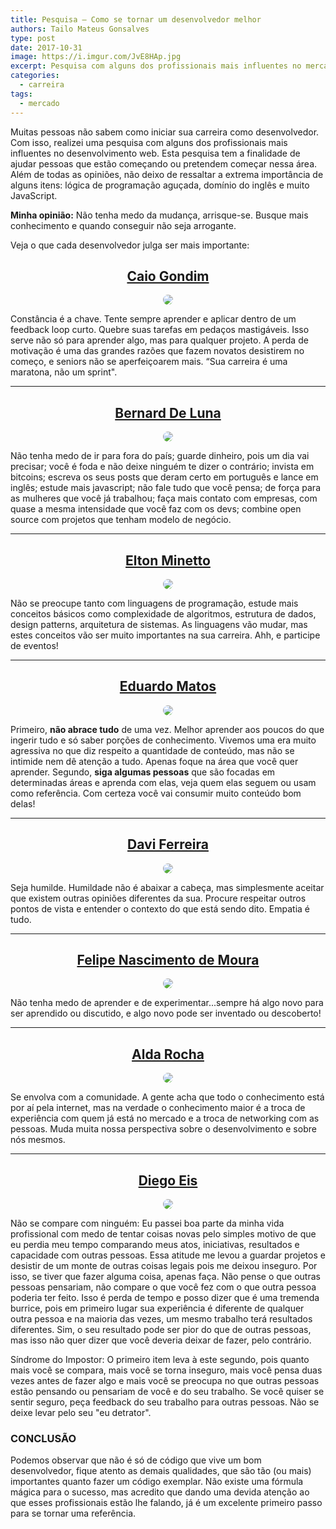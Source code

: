 ```yaml
---
title: Pesquisa – Como se tornar um desenvolvedor melhor
authors: Tailo Mateus Gonsalves
type: post
date: 2017-10-31
image: https://i.imgur.com/JvE8HAp.jpg
excerpt: Pesquisa com alguns dos profissionais mais influentes no mercado.
categories:
  - carreira
tags:
  - mercado
---
```


<style type="text/css">
	.span_center {
		text-align: center; 
		display: block;
	}

	.image_center {
		max-width: 190px !important;
		width: auto !important;
		text-align: center;
		display: inline-block;
		border-radius: 100%;
	}

</style>

Muitas pessoas não sabem como iniciar sua carreira como desenvolvedor. Com isso, realizei uma pesquisa com alguns dos profissionais mais influentes no desenvolvimento web. Esta pesquisa tem a finalidade de ajudar pessoas que estão começando ou pretendem começar nessa área. Além de todas as opiniões, não deixo de ressaltar a extrema importância de alguns itens: lógica de programação aguçada, domínio do inglês e muito JavaScript.  

<strong>Minha opinião:</strong> Não tenha medo da mudança, arrisque-se. Busque mais conhecimento e quando conseguir não seja arrogante. 

Veja o que cada desenvolvedor julga ser mais importante: 


## <a href='https://twitter.com/caio_gondim' target='_blank' style='text-align: center; display: block;'>Caio Gondim</a>


<span class="span_center">
<img src='https://i.imgur.com/y4LATXb.jpg' class="image_center"/>
</span>

Constância é a chave. Tente sempre aprender e aplicar dentro de um feedback loop curto. Quebre suas tarefas em pedaços mastigáveis. Isso serve não só para aprender algo, mas para qualquer projeto. A perda de motivação é uma das grandes razões que fazem novatos desistirem no começo, e seniors não se aperfeiçoarem mais.
“Sua carreira é uma maratona, não um sprint".

<hr />

## <a href="https://twitter.com/bernarddeluna" target='_blank' style='text-align: center; display: block;'>Bernard De Luna</a>

<span class="span_center">
<img src='https://i.imgur.com/ZzkHwcX.jpg' class="image_center"/>
</span>

Não tenha medo de ir para fora do país; guarde dinheiro, pois um dia vai precisar; você é foda e não deixe ninguém te dizer o contrário; invista em bitcoins; escreva os seus posts que deram certo em português e lance em inglês; estude mais javascript; não fale tudo que você pensa; de força para as mulheres que você já trabalhou; faça mais contato com empresas, com quase a mesma intensidade que você faz com os devs; combine open source com projetos que tenham modelo de negócio.

<hr />

## <a href="https://twitter.com/eminetto" target='_blank' style='text-align: center; display: block;'>Elton Minetto</a>

<span class="span_center">
<img src='https://i.imgur.com/bl4qtiJ.jpg' class="image_center"/>
</span>

Não se preocupe tanto com linguagens de programação, estude mais conceitos básicos como complexidade de algoritmos, estrutura de dados, design patterns, arquitetura de sistemas. As linguagens vão mudar, mas estes conceitos vão ser muito importantes na sua carreira. Ahh, e participe de eventos!

<hr />

## <a href="https://twitter.com/eduardojmatos" target='_blank' style='text-align: center; display: block;'>Eduardo Matos</a>

<span class="span_center">
<img src='https://i.imgur.com/arye58v.jpg' class="image_center"/>
</span>

Primeiro, <strong>não abrace tudo</strong> de uma vez. Melhor aprender aos poucos do que ingerir tudo e só saber porções de conhecimento. Vivemos uma era muito agressiva no que diz respeito a quantidade de conteúdo, mas não se intimide nem dê atenção a tudo. Apenas foque na área que você quer aprender. Segundo, <strong>siga algumas pessoas</strong> que são focadas em determinadas áreas e aprenda com elas, veja quem elas seguem ou usam como referência. Com certeza você vai consumir muito conteúdo bom delas!

<hr />

## <a href="https://twitter.com/davitferreira" target='_blank' style='text-align: center; display: block;'>Davi Ferreira</a>

<span class="span_center">
<img src='https://i.imgur.com/ZqA2PcE.jpg' class="image_center"/>
</span>

Seja humilde. Humildade não é abaixar a cabeça, mas simplesmente aceitar que existem outras opiniões diferentes da sua. Procure respeitar outros pontos de vista e entender o contexto do que está sendo dito. Empatia é tudo.

<hr />

## <a href="https://twitter.com/felipenmoura" target='_blank' style='text-align: center; display: block;'>Felipe Nascimento de Moura</a>

<span class="span_center">
<img src='https://i.imgur.com/GELcAPd.jpg' class="image_center"/>
</span>

Não tenha medo de aprender e de experimentar...sempre há algo novo para ser aprendido ou discutido, e algo novo pode ser inventado ou descoberto!

<hr />

## <a href="https://twitter.com/mjcoffeeholick" target='_blank' style='text-align: center; display: block;'>Alda Rocha</a>

<span class="span_center">
<img src='https://i.imgur.com/snVnbDt.jpg' class="image_center"/>
</span>

Se envolva com a comunidade. A gente acha que todo o conhecimento está por aí pela internet, mas na verdade o conhecimento maior é a troca de experiência com quem já está no mercado e a troca de networking com as pessoas. Muda muita nossa perspectiva sobre o desenvolvimento e sobre nós mesmos.

<hr />

## <a href="https://twitter.com/diegoeis" target='_blank' style='text-align: center; display: block;'>Diego Eis</a>

<span class="span_center">
<img src='https://i.imgur.com/ovSL5Av.jpg' class="image_center"/>
</span>

Não se compare com ninguém: Eu passei boa parte da minha vida profissional com medo de tentar coisas novas pelo simples motivo de que eu perdia meu tempo comparando meus atos, iniciativas, resultados e capacidade com outras pessoas. Essa atitude me levou a guardar projetos e desistir de um monte de outras coisas legais pois me deixou inseguro. Por isso, se tiver que fazer alguma coisa, apenas faça. Não pense o que outras pessoas pensariam, não compare o que você fez com o que outra pessoa poderia ter feito. Isso é perda de tempo e posso dizer que é uma tremenda burrice, pois em primeiro lugar sua experiência é diferente de qualquer outra pessoa e na maioria das vezes, um mesmo trabalho terá resultados diferentes. Sim, o seu resultado pode ser pior do que de outras pessoas, mas isso não quer dizer que você deveria deixar de fazer, pelo contrário.

Síndrome do Impostor: O primeiro item leva à este segundo, pois quanto mais você se compara, mais você se torna inseguro, mais você pensa duas vezes antes de fazer algo e mais você se preocupa no que outras pessoas estão pensando ou pensariam de você e do seu trabalho. Se você quiser se sentir seguro, peça feedback do seu trabalho para outras pessoas. Não se deixe levar pelo seu "eu detrator".



### CONCLUSÃO

Podemos observar que não é só de código que vive um bom desenvolvedor, fique atento as demais qualidades, que são tão (ou mais) importantes quanto fazer um código exemplar. Não existe uma fórmula mágica para o sucesso, mas acredito que dando uma devida atenção ao que esses profissionais estão lhe falando, já é um excelente primeiro passo para se tornar uma referência.
